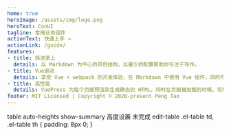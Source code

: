 ```yaml
---
home: true
heroImage: /assets/img/logo.png
heroText: ConUI
tagline: 常用业务组件
actionText: 快速上手 →
actionLink: /guide/
features:
- title: 简洁至上
  details: 以 Markdown 为中心的项目结构，以最少的配置帮助你专注于写作。
- title: Vue驱动
  details: 享受 Vue + webpack 的开发体验，在 Markdown 中使用 Vue 组件，同时可以使用 Vue 来开发自定义主题。
- title: 高性能
  details: VuePress 为每个页面预渲染生成静态的 HTML，同时在页面被加载的时候，将作为 SPA 运行。
footer: MIT Licensed | Copyright © 2020-present Peng Tao
---
```

[//]: # (Unknow custom element:<v-xxxxx>报错，关闭vue-devtools)


table auto-heights show-summary 高度设置 未完成
edit-table
.el-table td, .el-table th {
  padding: 8px 0;
}